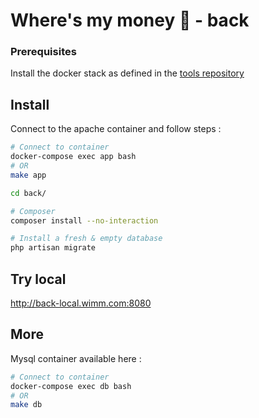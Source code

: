 # Where's my money 🥵 - back

### Prerequisites

Install the docker stack as defined in the [tools repository](https://gitlab.com/where-is-my-moneyy/back/-/tree/main/docker)

## Install

Connect to the apache container and follow steps :

```bash
# Connect to container
docker-compose exec app bash
# OR
make app

cd back/

# Composer
composer install --no-interaction

# Install a fresh & empty database
php artisan migrate
```

## Try local

http://back-local.wimm.com:8080

## More

Mysql container available here :

```bash
# Connect to container
docker-compose exec db bash
# OR
make db
```
